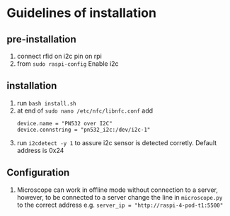 # Guidelines of installation
## pre-installation
1. connect rfid on i2c pin on rpi
2. from `sudo raspi-config` Enable i2c

## installation
1. run `bash install.sh`
2. at end of  `sudo nano /etc/nfc/libnfc.conf` add 
    ``` 
    device.name = "PN532 over I2C"
    device.connstring = "pn532_i2c:/dev/i2c-1"
    ```
3. run `i2cdetect -y 1` to assure i2c sensor is detected corretly. Default address is 0x24

## Configuration
1. Microscope can work in offline mode without connection to a server, however, to be connected to a server change the line in `microscope.py` to the correct address e.g. `server_ip = "http://raspi-4-pod-t1:5500"`


